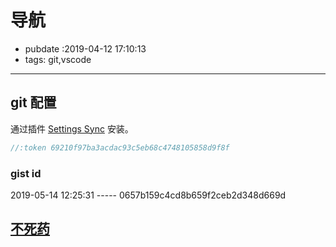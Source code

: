 # 导航

- pubdate :2019-04-12 17:10:13
- tags: git,vscode

---

## git 配置

通过插件 [Settings Sync](https://marketplace.visualstudio.com/itemdetails?itemName=Shan.code-settings-sync) 安装。

>

`````javascript
//:token 69210f97ba3acdac93c5eb68c4748105858d9f8f
`````

### gist id

2019-05-14 12:25:31 ----- 0657b159c4cd8b659f2ceb2d348d669d

## [不死药](./不死药)

